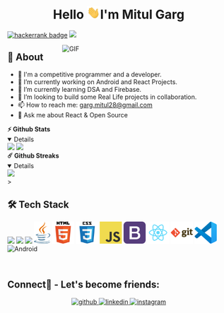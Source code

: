### <h1 align="center"> Hello <img src="https://raw.githubusercontent.com/ABSphreak/ABSphreak/master/gifs/Hi.gif" width="30px">I'm Mitul Garg</h1>

<!--
**gargmitul28/gargmitul28** is a ✨ _special_ ✨ repository because its `README.md` (this file) appears on your GitHub profile.
Here are some ideas to get you started:
-->
[![hackerrank badge](https://img.shields.io/badge/Mitulgarg28-30302f?style=flat&logo=hackerrank)](https://www.hackerrank.com/Mitulgarg28)
![](https://komarev.com/ghpvc/?username=gargmitul28) 

<img align="right" alt="GIF" src="https://miro.medium.com/max/875/1*Urc28sbnORGOW5oyohQ06g.gif" width="380px" />

## 🧐 About
- 🧑 I'm a competitive programmer and a developer.
- 🔭 I’m currently working on Android and React Projects.
- 🌱 I’m currently learning DSA and Firebase.
- 👯 I’m looking to build some Real Life projects in collaboration.
- 📫 How to reach me: garg.mitul28@gmail.com
- 💬 Ask me about React & Open Source

<summary><b>⚡ Github Stats</b></summary>
<details open>
<img height="180em" src="https://github-readme-stats.vercel.app/api?username=gargmitul28&show_icons=true&hide_border=true" />
<img height="180em" src="https://github-readme-stats.vercel.app/api/top-langs/?username=gargmitul28&exclude_repo=KNN-Image-Classification&show_icons=true&hide_border=true&layout=compact&langs_count=8"/>
  </details>

<summary><b>☄️ Github Streaks</b></summary>
<details open>
<img src="https://github-readme-streak-stats.herokuapp.com/?user=gargmitul28&layout=compact" />
</details>>

## 🛠 Tech Stack
<!-- BLOG-POST-LIST:START -->
<!-- BLOG-POST-LIST:END -->

<img src="https://upload.wikimedia.org/wikipedia/commons/1/18/ISO_C%2B%2B_Logo.svg"  height="50px"> <img src="https://cdn.iconscout.com/icon/free/png-512/c-programming-569564.png"  height="50px"> <img src="https://www.python.org/static/opengraph-icon-200x200.png"  height="50px">
<img src="https://raw.githubusercontent.com/gilbarbara/logos/master/logos/java.svg" alt="Java" height="50px"/>
<img src="https://raw.githubusercontent.com/github/explore/80688e429a7d4ef2fca1e82350fe8e3517d3494d/topics/html/html.png"  height="50px"> <img src="https://raw.githubusercontent.com/github/explore/80688e429a7d4ef2fca1e82350fe8e3517d3494d/topics/css/css.png"  height="50px"> <img src="https://raw.githubusercontent.com/github/explore/80688e429a7d4ef2fca1e82350fe8e3517d3494d/topics/javascript/javascript.png"  height="50px"> <img src="https://raw.githubusercontent.com/github/explore/80688e429a7d4ef2fca1e82350fe8e3517d3494d/topics/bootstrap/bootstrap.png"  height="50px"> 
<img src="https://raw.githubusercontent.com/github/explore/80688e429a7d4ef2fca1e82350fe8e3517d3494d/topics/react/react.png"  height="50px">
<img src="https://raw.githubusercontent.com/github/explore/80688e429a7d4ef2fca1e82350fe8e3517d3494d/topics/git/git.png"  height="50px">
<img src="https://raw.githubusercontent.com/github/explore/80688e429a7d4ef2fca1e82350fe8e3517d3494d/topics/visual-studio-code/visual-studio-code.png"  height="50px">
<img src="https://raw.githubusercontent.com/gilbarbara/logos/master/logos/android-icon.svg" alt="Android" height="50px"/> 

<br>

## Connect🙌 - Let's become friends:
<div align="center">
<a href="https://github.com/gargmitul28" target="_blank">
<img src=https://img.shields.io/badge/github-%2324292e.svg?&style=for-the-badge&logo=github&logoColor=white alt=github style="margin-bottom: 5px;" />
</a>
<a href="https://www.linkedin.com/in/mitul-garg-9428201a0/" target="_blank">
<img src=https://img.shields.io/badge/linkedin-%231E77B5.svg?&style=for-the-badge&logo=linkedin&logoColor=white alt=linkedin style="margin-bottom: 5px;" />
</a>
<a href="https://www.instagram.com/garg_mitul_/" target="_blank">
<img src=https://img.shields.io/badge/instagram-%23000000.svg?&style=for-the-badge&logo=instagram&logoColor=white alt=instagram style="margin-bottom: 5px;" />
</a>
</div> 
